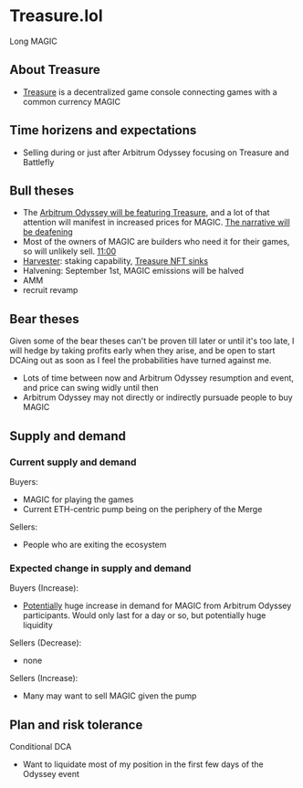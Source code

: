 # Treasure.lol

Long MAGIC 
## About Treasure 
- [Treasure](https://www.treasure.lol/) is a decentralized game console connecting games with a common currency MAGIC

## Time horizens and expectations
- Selling during or just after Arbitrum Odyssey focusing on Treasure and Battlefly

## Bull theses
- The [Arbitrum Odyssey will be featuring Treasure](https://newsletter.banklesshq.com/p/arbitrum-odyssey-begins-), and a lot of that attention will manifest in increased prices for MAGIC. [The narrative will be deafening](https://twitter.com/NorthRockLP/status/1561913502951870466)
- Most of the owners of MAGIC are builders who need it for their games, so will unlikely sell. [11:00](https://twitter.com/Reformed_Normie/status/1552620858765721601?t=zJKEUDauM8gWtmzJx7L30A&s=19)
- [Harvester](https://docs.treasure.lol/bridgeworld/bridgeworld/harvesters): staking capability, [Treasure NFT sinks](https://docs.google.com/document/d/17_by-FXoXTUcOBPK2MiBmK50jCjZl8iMFwyt9iI3bvk/edit)
- Halvening: September 1st, MAGIC emissions will be halved
- AMM
- recruit revamp

## Bear theses
Given some of the bear theses can't be proven till later or until it's too late, I will hedge by taking profits early when they arise, and be open to start DCAing out as soon as I feel the probabilities have turned against me. 
- Lots of time between now and Arbitrum Odyssey resumption and event, and price can swing widly until then
- Arbitrum Odyssey may not directly or indirectly pursuade people to buy MAGIC

## Supply and demand
### Current supply and demand
Buyers:
- MAGIC for playing the games
- Current ETH-centric pump being on the periphery of the Merge

Sellers:
- People who are exiting the ecosystem 

### Expected change in supply and demand
Buyers (Increase):
- [Potentially](https://twitter.com/arbitrum/status/1541828832868564992) huge increase in demand for MAGIC from Arbitrum Odyssey participants. Would only last for a day or so, but potentially huge liquidity

Sellers (Decrease):
- none

Sellers (Increase):
- Many may want to sell MAGIC given the pump

## Plan and risk tolerance
Conditional DCA
- Want to liquidate most of my position in the first few days of the Odyssey event
